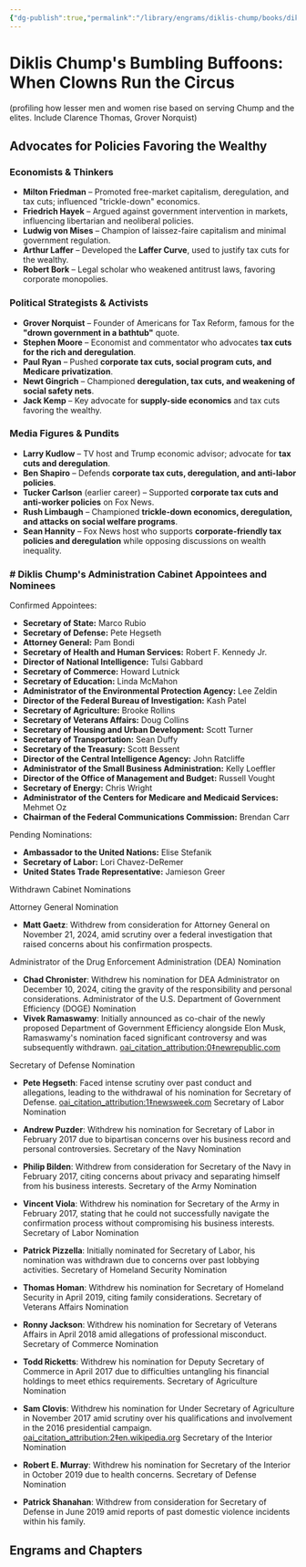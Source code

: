 ```yaml
---
{"dg-publish":true,"permalink":"/library/engrams/diklis-chump/books/diklis-chump-s-bumbling-buffoons/","tags":["Pen/Malcolm-Little-King"]}
---
```


# Diklis Chump's Bumbling Buffoons: When Clowns Run the Circus
(profiling how lesser men and women rise based on serving Chump and the elites. Include Clarence Thomas, Grover Norquist)

## Advocates for Policies Favoring the Wealthy
### **Economists & Thinkers**
- **Milton Friedman** – Promoted free-market capitalism, deregulation, and tax cuts; influenced "trickle-down" economics.  
- **Friedrich Hayek** – Argued against government intervention in markets, influencing libertarian and neoliberal policies.  
- **Ludwig von Mises** – Champion of laissez-faire capitalism and minimal government regulation.  
- **Arthur Laffer** – Developed the **Laffer Curve**, used to justify tax cuts for the wealthy.  
- **Robert Bork** – Legal scholar who weakened antitrust laws, favoring corporate monopolies.  
### **Political Strategists & Activists**
- **Grover Norquist** – Founder of Americans for Tax Reform, famous for the **"drown government in a bathtub"** quote.  
- **Stephen Moore** – Economist and commentator who advocates **tax cuts for the rich and deregulation**.  
- **Paul Ryan** – Pushed **corporate tax cuts, social program cuts, and Medicare privatization**.  
- **Newt Gingrich** – Championed **deregulation, tax cuts, and weakening of social safety nets**.  
- **Jack Kemp** – Key advocate for **supply-side economics** and tax cuts favoring the wealthy.  
### **Media Figures & Pundits**
- **Larry Kudlow** – TV host and Trump economic advisor; advocate for **tax cuts and deregulation**.  
- **Ben Shapiro** – Defends **corporate tax cuts, deregulation, and anti-labor policies**.  
- **Tucker Carlson** (earlier career) – Supported **corporate tax cuts and anti-worker policies** on Fox News.  
- **Rush Limbaugh** – Championed **trickle-down economics, deregulation, and attacks on social welfare programs**.  
- **Sean Hannity** – Fox News host who supports **corporate-friendly tax policies and deregulation** while opposing discussions on wealth inequality.  
### # Diklis Chump's Administration Cabinet Appointees and Nominees

Confirmed Appointees:

- **Secretary of State:** Marco Rubio  
- **Secretary of Defense:** Pete Hegseth  
- **Attorney General:** Pam Bondi  
- **Secretary of Health and Human Services:** Robert F. Kennedy Jr.  
- **Director of National Intelligence:** Tulsi Gabbard  
- **Secretary of Commerce:** Howard Lutnick  
- **Secretary of Education:** Linda McMahon  
- **Administrator of the Environmental Protection Agency:** Lee Zeldin  
- **Director of the Federal Bureau of Investigation:** Kash Patel  
- **Secretary of Agriculture:** Brooke Rollins  
- **Secretary of Veterans Affairs:** Doug Collins  
- **Secretary of Housing and Urban Development:** Scott Turner  
- **Secretary of Transportation:** Sean Duffy  
- **Secretary of the Treasury:** Scott Bessent  
- **Director of the Central Intelligence Agency:** John Ratcliffe  
- **Administrator of the Small Business Administration:** Kelly Loeffler  
- **Director of the Office of Management and Budget:** Russell Vought  
- **Secretary of Energy:** Chris Wright  
- **Administrator of the Centers for Medicare and Medicaid Services:** Mehmet Oz  
- **Chairman of the Federal Communications Commission:** Brendan Carr  

Pending Nominations:

- **Ambassador to the United Nations:** Elise Stefanik  
- **Secretary of Labor:** Lori Chavez-DeRemer  
- **United States Trade Representative:** Jamieson Greer  

Withdrawn Cabinet Nominations

Attorney General Nomination

- **Matt Gaetz**: Withdrew from consideration for Attorney General on November 21, 2024, amid scrutiny over a federal investigation that raised concerns about his confirmation prospects. 

Administrator of the Drug Enforcement Administration (DEA) Nomination

- **Chad Chronister**: Withdrew his nomination for DEA Administrator on December 10, 2024, citing the gravity of the responsibility and personal considerations. 
Administrator of the U.S. Department of Government Efficiency (DOGE) Nomination
- **Vivek Ramaswamy**: Initially announced as co-chair of the newly proposed Department of Government Efficiency alongside Elon Musk, Ramaswamy's nomination faced significant controversy and was subsequently withdrawn. [oai_citation_attribution:0‡newrepublic.com](https://newrepublic.com/post/189035/donald-trump-melts-down-dea-nominee)

Secretary of Defense Nomination
- **Pete Hegseth**: Faced intense scrutiny over past conduct and allegations, leading to the withdrawal of his nomination for Secretary of Defense. [oai_citation_attribution:1‡newsweek.com](https://www.newsweek.com/donald-trump-cabinet-picks-pete-hegseth-chad-chronister-1995322)
Secretary of Labor Nomination

- **Andrew Puzder**: Withdrew his nomination for Secretary of Labor in February 2017 due to bipartisan concerns over his business record and personal controversies. 
Secretary of the Navy Nomination

- **Philip Bilden**: Withdrew from consideration for Secretary of the Navy in February 2017, citing concerns about privacy and separating himself from his business interests. 
Secretary of the Army Nomination
- **Vincent Viola**: Withdrew his nomination for Secretary of the Army in February 2017, stating that he could not successfully navigate the confirmation process without compromising his business interests. 
Secretary of Labor Nomination

- **Patrick Pizzella**: Initially nominated for Secretary of Labor, his nomination was withdrawn due to concerns over past lobbying activities. 
Secretary of Homeland Security Nomination

- **Thomas Homan**: Withdrew his nomination for Secretary of Homeland Security in April 2019, citing family considerations. 
Secretary of Veterans Affairs Nomination

- **Ronny Jackson**: Withdrew his nomination for Secretary of Veterans Affairs in April 2018 amid allegations of professional misconduct. 
Secretary of Commerce Nomination

- **Todd Ricketts**: Withdrew his nomination for Deputy Secretary of Commerce in April 2017 due to difficulties untangling his financial holdings to meet ethics requirements. 
Secretary of Agriculture Nomination

- **Sam Clovis**: Withdrew his nomination for Under Secretary of Agriculture in November 2017 amid scrutiny over his qualifications and involvement in the 2016 presidential campaign. [oai_citation_attribution:2‡en.wikipedia.org](https://en.wikipedia.org/wiki/List_of_Donald_Trump_nominees_who_have_withdrawn)
Secretary of the Interior Nomination
- **Robert E. Murray**: Withdrew his nomination for Secretary of the Interior in October 2019 due to health concerns. 
Secretary of Defense Nomination

- **Patrick Shanahan**: Withdrew from consideration for Secretary of Defense in June 2019 amid reports of past domestic violence incidents within his family. 
## Engrams and Chapters

